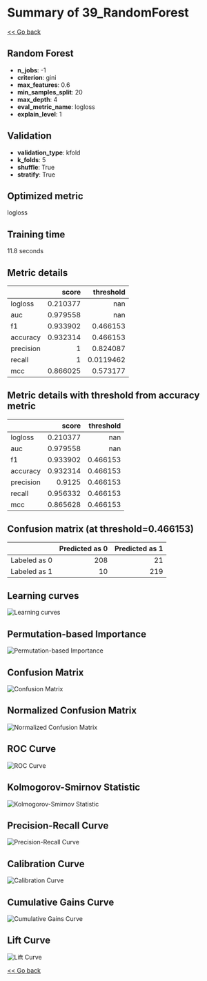 # Summary of 39_RandomForest

[<< Go back](../README.md)


## Random Forest
- **n_jobs**: -1
- **criterion**: gini
- **max_features**: 0.6
- **min_samples_split**: 20
- **max_depth**: 4
- **eval_metric_name**: logloss
- **explain_level**: 1

## Validation
 - **validation_type**: kfold
 - **k_folds**: 5
 - **shuffle**: True
 - **stratify**: True

## Optimized metric
logloss

## Training time

11.8 seconds

## Metric details
|           |    score |   threshold |
|:----------|---------:|------------:|
| logloss   | 0.210377 | nan         |
| auc       | 0.979558 | nan         |
| f1        | 0.933902 |   0.466153  |
| accuracy  | 0.932314 |   0.466153  |
| precision | 1        |   0.824087  |
| recall    | 1        |   0.0119462 |
| mcc       | 0.866025 |   0.573177  |


## Metric details with threshold from accuracy metric
|           |    score |   threshold |
|:----------|---------:|------------:|
| logloss   | 0.210377 |  nan        |
| auc       | 0.979558 |  nan        |
| f1        | 0.933902 |    0.466153 |
| accuracy  | 0.932314 |    0.466153 |
| precision | 0.9125   |    0.466153 |
| recall    | 0.956332 |    0.466153 |
| mcc       | 0.865628 |    0.466153 |


## Confusion matrix (at threshold=0.466153)
|              |   Predicted as 0 |   Predicted as 1 |
|:-------------|-----------------:|-----------------:|
| Labeled as 0 |              208 |               21 |
| Labeled as 1 |               10 |              219 |

## Learning curves
![Learning curves](learning_curves.png)

## Permutation-based Importance
![Permutation-based Importance](permutation_importance.png)
## Confusion Matrix

![Confusion Matrix](confusion_matrix.png)


## Normalized Confusion Matrix

![Normalized Confusion Matrix](confusion_matrix_normalized.png)


## ROC Curve

![ROC Curve](roc_curve.png)


## Kolmogorov-Smirnov Statistic

![Kolmogorov-Smirnov Statistic](ks_statistic.png)


## Precision-Recall Curve

![Precision-Recall Curve](precision_recall_curve.png)


## Calibration Curve

![Calibration Curve](calibration_curve_curve.png)


## Cumulative Gains Curve

![Cumulative Gains Curve](cumulative_gains_curve.png)


## Lift Curve

![Lift Curve](lift_curve.png)



[<< Go back](../README.md)
